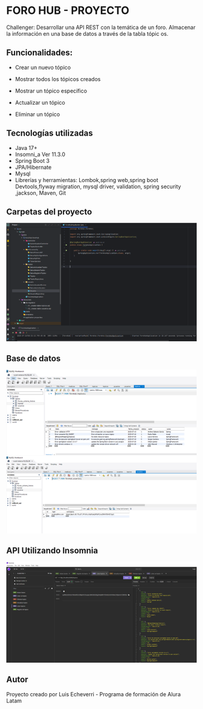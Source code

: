 # FORO HUB - PROYECTO
Challenger: Desarrollar una API REST con la temática de un foro. Almacenar la información en una base de datos a través de la tabla tópic os.
## Funcionalidades: 
  * Crear un nuevo tópico

  * Mostrar todos los tópicos creados

  * Mostrar un tópico específico

  * Actualizar un tópico

  * Eliminar un tópico
## Tecnologías utilizadas
* Java 17+
* Insomni_a Ver 11.3.0
* Spring Boot 3
* JPA/Hibernate
* Mysql
* Librerías y herramientas: Lombok,spring web,spring boot Devtools,flyway migration, mysql driver, validation, spring security ,jackson, Maven, Git

## Carpetas del proyecto
![Carpetas forohub](https://github.com/elileec/foroHub/blob/master/Carpetas%20forohub.PNG)

## Base de datos
![basededatos forohub](https://github.com/elileec/foroHub/blob/master/tablatopicos-forohub.PNG)
![basededatos forohub](https://github.com/elileec/foroHub/blob/master/tablausuarios-forohub.PNG)
## API Utilizando Insomnia
![API - INSOMNIA forohub](https://github.com/elileec/foroHub/blob/master/API-INSOMNIA.PNG)
## Autor
Proyecto creado por Luis Echeverri - Programa de formación de Alura Latam
